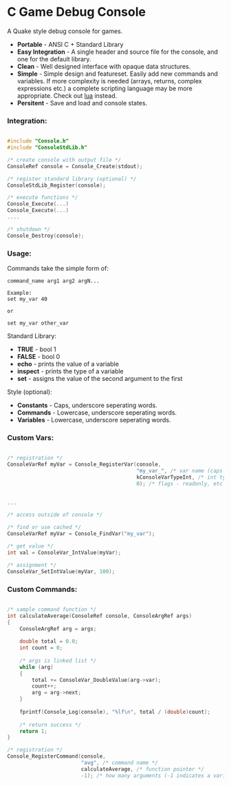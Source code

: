 C Game Debug Console
====================

A Quake style debug console for games.
* **Portable** - ANSI C + Standard Library
* **Easy Integration** - A single header and source file for the console, and one for the default library.
* **Clean** - Well designed interface with opaque data structures.
* **Simple** - Simple design and featureset. Easily add new commands and variables. If more complexity is needed (arrays, returns, complex expressions etc.) a complete scripting language may be more appropriate. Check out [lua](http://lua.org) instead.
* **Persitent** - Save and load and console states.

### Integration: ###

```C 

#include "Console.h"
#include "ConsoleStdLib.h"

/* create console with output file */
ConsoleRef console = Console_Create(stdout);

/* register standard library (optional) */
ConsoleStdLib_Register(console);

/* execute functions */
Console_Execute(...)
Console_Execute(...)
....

/* shutdown */
Console_Destroy(console);

```

### Usage: ###

Commands take the simple form of:

```
command_name arg1 arg2 argN...

Example:
set my_var 40

or 

set my_var other_var

```

Standard Library:

* **TRUE** - bool 1
* **FALSE** - bool 0
* **echo** - prints the value of a variable
* **inspect** - prints the type of a variable
* **set** - assigns the value of the second argument to the first 

Style (optional):

* **Constants** - Caps, underscore seperating words.
* **Commands** - Lowercase, underscore seperating words.
* **Variables**  - Lowercase, underscore seperating words.

### Custom Vars: ###

```C

/* registration */
ConsoleVarRef myVar = Console_RegisterVar(console,
                                          "my_var_", /* var name (caps for constant, see style)*/
                                          kConsoleVarTypeInt, /* int type */
                                          0); /* flags - readonly, etc (none used) */

										   
...

/* access outside of console */

/* find or use cached */
ConsoleVarRef myVar = Console_FindVar("my_var");

/* get value */
int val = ConsoleVar_IntValue(myVar);

/* assignment */
ConsoleVar_SetIntValue(myVar, 100);


```


### Custom Commands: ###
```C 

/* sample command function */
int calculateAverage(ConsoleRef console, ConsoleArgRef args)
{
	ConsoleArgRef arg = args;
	
	double total = 0.0;
	int count = 0;
	
	/* args is linked list */
	while (arg)
	{
		total += ConsoleVar_DoubleValue(arg->var);
		count++;
		arg = arg->next;
	}
		
	fprintf(Console_Log(console), "%lf\n", total / (double)count);
	
	/* return success */
	return 1;
}

/* registration */
Console_RegisterCommand(console,
                        "avg", /* command name */
                        calculateAverage, /* function pointer */
                        -1); /* how many arguments (-1 indicates a variable number) ? */
						
```
